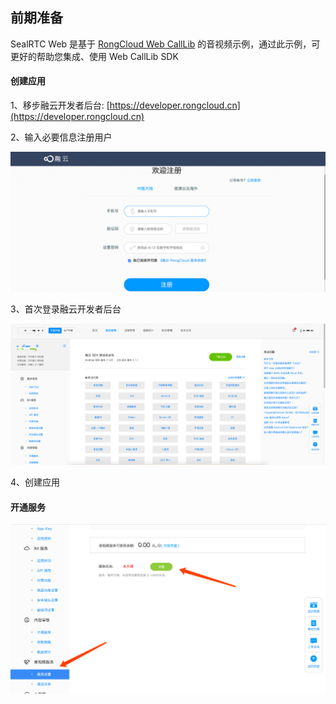 ## 前期准备

SealRTC Web 是基于 [RongCloud Web CallLib](https://www.rongcloud.cn/docs/web_calllib.html) 的音视频示例，通过此示例，可更好的帮助您集成、使用 Web CallLib SDK

#### 创建应用

1、移步融云开发者后台: [https://developer.rongcloud.cn](https://developer.rongcloud.cn)

2、输入必要信息注册用户

![](./images/register.png)

3、首次登录融云开发者后台

![](./images/first-login.png)

4、创建应用

#### 开通服务

![](./images/open.png)
